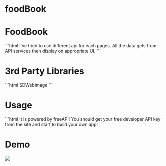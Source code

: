 # foodBook
<h1>FoodBook</h1>
```html
I've tried to use different api for each pages. All the data gets from API services then display on appropriate UI.
```
<h1>3rd Party Libraries</h1>
```html
SDWebImage
```
<h1>Usage</h1>
```html
It is powered by freeAPI! You should get your free developer API key from the site and start to build your own app!
```
<h1>Demo</h1>

<img src="https://user-images.githubusercontent.com/79763515/188288544-b07d4a97-eac4-417e-9d2e-5885fa84fd5e.gif"/>


